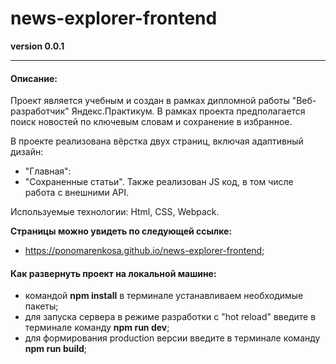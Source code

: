 # news-explorer-frontend

**version 0.0.1**

---

#### Описание:

Проект является учебным и создан в рамках дипломной работы "Веб-разработчик" Яндекс.Практикум. В рамках проекта предполагается поиск новостей по ключевым словам и сохранение в избранное. 

В проекте реализована вёрстка двух страниц, включая адаптивный дизайн:
- "Главная":
- "Сохраненные статьи". 
Также реализован JS код, в том числе работа с внешними API.

Используемые технологии:
Html, CSS, Webpack.


**Страницы можно увидеть по следующей ссылке:** 
- <https://ponomarenkosa.github.io/news-explorer-frontend>;

#### Как развернуть проект на локальной машине:

- командой **npm install** в терминале устанавливаем необходимые пакеты;
- для запуска сервера в режиме разработки с "hot reload" введите в терминале команду **npm run dev**;
- для формирования production версии введите в терминале команду **npm run build**;
